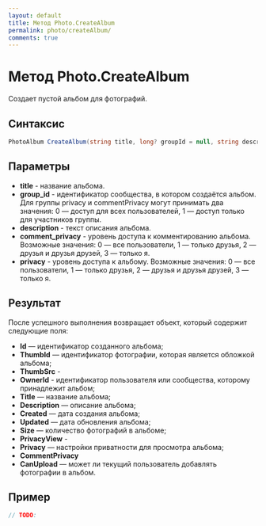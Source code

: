 ```yaml
---
layout: default
title: Метод Photo.CreateAlbum
permalink: photo/createAlbum/
comments: true
---
```

# Метод Photo.CreateAlbum
Создает пустой альбом для фотографий.

## Синтаксис
```csharp
PhotoAlbum CreateAlbum(string title, long? groupId = null, string description = null, CommentPrivacy? commentPrivacy = null, CommentPrivacy? privacy = null)
```

## Параметры
+ **title** - название альбома.
+ **group_id** - идентификатор сообщества, в котором создаётся альбом. Для группы privacy и commentPrivacy могут принимать два значения: 0 — доступ для всех пользователей, 1 — доступ только для участников группы. 
+ **description** - текст описания альбома. 
+ **comment_privacy** - уровень доступа к комментированию альбома. Возможные значения: 0 — все пользователи, 1 — только друзья, 2 — друзья и друзья друзей, 3 — только я. 
+ **privacy** - уровень доступа к альбому. Возможные значения: 0 — все пользователи, 1 — только друзья, 2 — друзья и друзья друзей, 3 — только я.

## Результат
После успешного выполнения возвращает объект, который содержит следующие поля:
+ **Id** — идентификатор созданного альбома;
+ **ThumbId** — идентификатор фотографии, которая является обложкой альбома;
+ **ThumbSrc** - 
+ **OwnerId** - идентификатор пользователя или сообщества, которому принадлежит альбом;
+ **Title** — название альбома;
+ **Description** — описание альбома;
+ **Created** — дата создания альбома;
+ **Updated** — дата обновления альбома;
+ **Size** — количество фотографий в альбоме;
+ **PrivacyView** -
+ **Privacy** — настройки приватности для просмотра альбома;
+ **CommentPrivacy**
+ **CanUpload** — может ли текущий пользователь добавлять фотографии в альбом.

## Пример
```csharp
// TODO:
```
